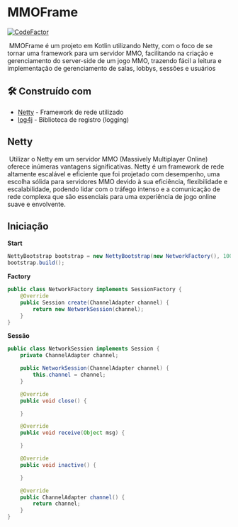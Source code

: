 # MMOFrame

[![CodeFactor](https://www.codefactor.io/repository/github/thalysmarciobn/MMOFrame/badge/main)](https://www.codefactor.io/repository/github/thalysmarciobn/MMOFrame/overview/main)

&nbsp;MMOFrame é um projeto em Kotlin utilizando Netty, com o foco de se tornar uma framework para um servidor MMO, facilitando na criação e gerenciamento do server-side de um jogo MMO, trazendo fácil a leitura e implementação de gerenciamento de salas, lobbys, sessões e usuários

## 🛠️ Construído com

* [Netty](https://netty.io) - Framework de rede utilizado
* [log4j](https://logging.apache.org/log4j/) - Biblioteca de registro (logging)

## Netty

&nbsp;Utilizar o Netty em um servidor MMO (Massively Multiplayer Online) oferece inúmeras vantagens significativas. Netty é um framework de rede altamente escalável e eficiente que foi projetado com desempenho, uma escolha sólida para servidores MMO devido à sua eficiência, flexibilidade e escalabilidade, podendo lidar com o tráfego intenso e a comunicação de rede complexa que são essenciais para uma experiência de jogo online suave e envolvente.

## Iniciação

**Start**
```java
NettyBootstrap bootstrap = new NettyBootstrap(new NetworkFactory(), 10000, Duration.ofSeconds(10));
bootstrap.build();
```

**Factory**
```java
public class NetworkFactory implements SessionFactory {
    @Override
    public Session create(ChannelAdapter channel) {
        return new NetworkSession(channel);
    }
}
```

**Sessão**
```java
public class NetworkSession implements Session {
    private ChannelAdapter channel;

    public NetworkSession(ChannelAdapter channel) {
        this.channel = channel;
    }

    @Override
    public void close() {

    }

    @Override
    public void receive(Object msg) {

    }

    @Override
    public void inactive() {

    }

    @Override
    public ChannelAdapter channel() {
        return channel;
    }
}
```
